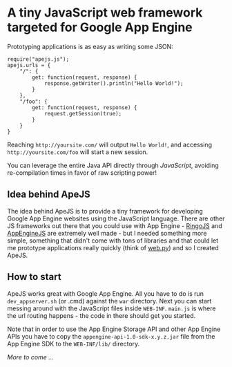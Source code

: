 # A tiny JavaScript web framework targeted for Google App Engine

Prototyping applications is as easy as writing some JSON:

    require("apejs.js");
    apejs.urls = {
        "/": {
            get: function(request, response) {
                response.getWriter().println("Hello World!");
            }
        },
        "/foo": {
            get: function(request, response) {
                request.getSession(true);
            }
        }
    }

Reaching `http://yoursite.com/` will output `Hello World!`, and accessing
`http://yoursite.com/foo` will start a new session. 

You can leverage the entire Java API directly through *JavaScript*, avoiding re-compilation times in favor of
raw scripting power!

## Idea behind ApeJS

The idea behind ApeJS is to provide a tiny framework for developing Google App
Engine websites using the JavaScript language. There are other JS
frameworks out there that you could use with App Engine - [RingoJS](http://ringojs.org) and
[AppEngineJS](http://www.appenginejs.org/) are extremely well made -
but I needed something more simple, something that didn't come with tons of
libraries and that could let me prototype applications really quickly (think of
[web.py](http://webpy.org)) and so I created ApeJS.

## How to start

ApeJS works great with Google App Engine. All you have to do is run
`dev_appserver.sh` (or .cmd) against the `war` directory. Next you can start
messing around with the JavaScript files inside `WEB-INF`. `main.js`
is where the url routing happens - the code in there should get you started.

Note that in order to use the App Engine Storage API and other App Engine APIs
you have to copy the `appengine-api-1.0-sdk-x.y.z.jar` file from the App
Engine SDK to the `WEB-INF/lib/` directory.

*More to come ...*

